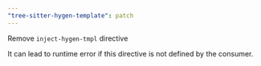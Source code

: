 ```yaml
---
"tree-sitter-hygen-template": patch
---
```


Remove `inject-hygen-tmpl` directive

It can lead to runtime error if this directive is not defined by the consumer.
